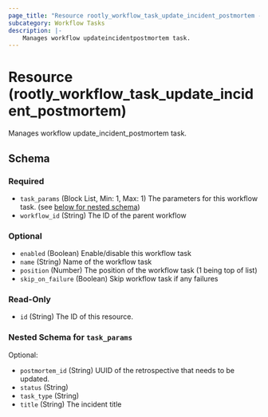 ```yaml
---
page_title: "Resource rootly_workflow_task_update_incident_postmortem - terraform-provider-rootly"
subcategory: Workflow Tasks
description: |-
    Manages workflow updateincidentpostmortem task.
---
```


# Resource (rootly_workflow_task_update_incident_postmortem)

Manages workflow update_incident_postmortem task.



<!-- schema generated by tfplugindocs -->
## Schema

### Required

- `task_params` (Block List, Min: 1, Max: 1) The parameters for this workflow task. (see [below for nested schema](#nestedblock--task_params))
- `workflow_id` (String) The ID of the parent workflow

### Optional

- `enabled` (Boolean) Enable/disable this workflow task
- `name` (String) Name of the workflow task
- `position` (Number) The position of the workflow task (1 being top of list)
- `skip_on_failure` (Boolean) Skip workflow task if any failures

### Read-Only

- `id` (String) The ID of this resource.

<a id="nestedblock--task_params"></a>
### Nested Schema for `task_params`

Optional:

- `postmortem_id` (String) UUID of the retrospective that needs to be updated.
- `status` (String)
- `task_type` (String)
- `title` (String) The incident title
